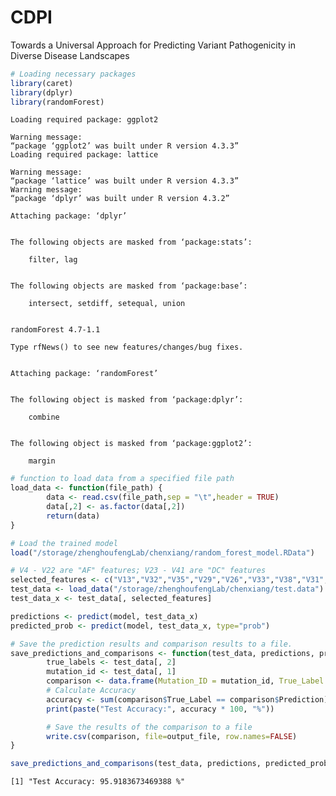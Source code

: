 # CDPI
Towards a Universal Approach for Predicting Variant Pathogenicity in Diverse Disease Landscapes
```R
# Loading necessary packages
library(caret)
library(dplyr)
library(randomForest)

```

    Loading required package: ggplot2
    
    Warning message:
    “package ‘ggplot2’ was built under R version 4.3.3”
    Loading required package: lattice
    
    Warning message:
    “package ‘lattice’ was built under R version 4.3.3”
    Warning message:
    “package ‘dplyr’ was built under R version 4.3.2”
    
    Attaching package: ‘dplyr’
    
    
    The following objects are masked from ‘package:stats’:
    
        filter, lag
    
    
    The following objects are masked from ‘package:base’:
    
        intersect, setdiff, setequal, union
    
    
    randomForest 4.7-1.1
    
    Type rfNews() to see new features/changes/bug fixes.
    
    
    Attaching package: ‘randomForest’
    
    
    The following object is masked from ‘package:dplyr’:
    
        combine
    
    
    The following object is masked from ‘package:ggplot2’:
    
        margin
    
    



```R
# function to load data from a specified file path
load_data <- function(file_path) {
        data <- read.csv(file_path,sep = "\t",header = TRUE)
        data[,2] <- as.factor(data[,2])
        return(data)
}

# Load the trained model
load("/storage/zhenghoufengLab/chenxiang/random_forest_model.RData")

# V4 - V22 are "AF" features; V23 - V41 are "DC" features
selected_features <- c("V13","V32","V35","V29","V26","V33","V38","V31","V30","V23","V34","V41","V36","V27","V28","V37","V39","V40","V24","V25","V12","V14","V15","V9","V18","V21","V10","V20","V8","V7","V19","V5","V4","V11","V6","V17","V22","V16")
test_data <- load_data("/storage/zhenghoufengLab/chenxiang/test.data")
test_data_x <- test_data[, selected_features]

predictions <- predict(model, test_data_x)
predicted_prob <- predict(model, test_data_x, type="prob")

```


```R
# Save the prediction results and comparison results to a file.
save_predictions_and_comparisons <- function(test_data, predictions, predicted_prob, output_file) {
        true_labels <- test_data[, 2]
        mutation_id <- test_data[, 1]
        comparison <- data.frame(Mutation_ID = mutation_id, True_Label = true_labels, Prediction = predictions, Prob = predicted_prob)
        # Calculate Accuracy
        accuracy <- sum(comparison$True_Label == comparison$Prediction) / nrow(comparison)
        print(paste("Test Accuracy:", accuracy * 100, "%"))

        # Save the results of the comparison to a file
        write.csv(comparison, file=output_file, row.names=FALSE)
}

save_predictions_and_comparisons(test_data, predictions, predicted_prob, "test.data.predicted_results")
```

    [1] "Test Accuracy: 95.9183673469388 %"



```R

```
